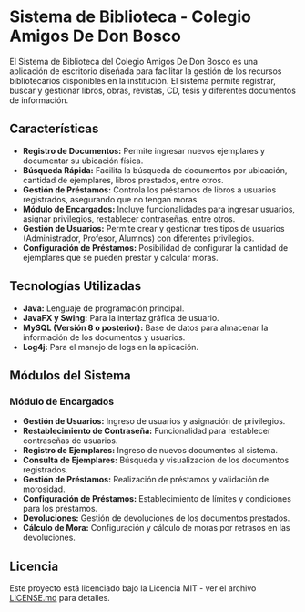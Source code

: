 # Sistema de Biblioteca - Colegio Amigos De Don Bosco

El Sistema de Biblioteca del Colegio Amigos De Don Bosco es una aplicación de escritorio diseñada para facilitar la gestión de los recursos bibliotecarios disponibles en la institución. El sistema permite registrar, buscar y gestionar libros, obras, revistas, CD, tesis y diferentes documentos de información.

## Características

- **Registro de Documentos:** Permite ingresar nuevos ejemplares y documentar su ubicación física.
- **Búsqueda Rápida:** Facilita la búsqueda de documentos por ubicación, cantidad de ejemplares, libros prestados, entre otros.
- **Gestión de Préstamos:** Controla los préstamos de libros a usuarios registrados, asegurando que no tengan moras.
- **Módulo de Encargados:** Incluye funcionalidades para ingresar usuarios, asignar privilegios, restablecer contraseñas, entre otros.
- **Gestión de Usuarios:** Permite crear y gestionar tres tipos de usuarios (Administrador, Profesor, Alumnos) con diferentes privilegios.
- **Configuración de Préstamos:** Posibilidad de configurar la cantidad de ejemplares que se pueden prestar y calcular moras.

## Tecnologías Utilizadas

- **Java:** Lenguaje de programación principal.
- **JavaFX y Swing:** Para la interfaz gráfica de usuario.
- **MySQL (Versión 8 o posterior):** Base de datos para almacenar la información de los documentos y usuarios.
- **Log4j:** Para el manejo de logs en la aplicación.

## Módulos del Sistema

### Módulo de Encargados

- **Gestión de Usuarios:** Ingreso de usuarios y asignación de privilegios.
- **Restablecimiento de Contraseña:** Funcionalidad para restablecer contraseñas de usuarios.
- **Registro de Ejemplares:** Ingreso de nuevos documentos al sistema.
- **Consulta de Ejemplares:** Búsqueda y visualización de los documentos registrados.
- **Gestión de Préstamos:** Realización de préstamos y validación de morosidad.
- **Configuración de Préstamos:** Establecimiento de límites y condiciones para los préstamos.
- **Devoluciones:** Gestión de devoluciones de los documentos prestados.
- **Cálculo de Mora:** Configuración y cálculo de moras por retrasos en las devoluciones.

## Licencia

Este proyecto está licenciado bajo la Licencia MIT - ver el archivo [LICENSE.md](LICENSE.md) para detalles.
